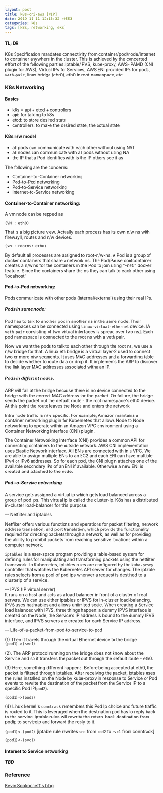 ```yaml
---
layout: post
title: k8s-cni-aws [WIP]
date: 2019-11-11 12:13:32 +0553
categories: k8s
tags: [k8s, networking, eks]
---
```


#### TL; DR
K8s Specification mandates connectivity from container/pod/node/internet to container anywhere in the cluster. This is achieved by the concerted effort of the following parties: iptable/IPVS, kube-proxy, AWS-IPAMD (CNI plugin for AWS), Virtual IPs for Services, AWS ENI provided IPs for pods, `veth-pair`, linux bridge (cbr0), eth0 in root namespace, etc.

### K8s Networking

#### Basics
* k8s = api + etcd + controllers  
* api: for talking to k8s  
* etcd: to store desired state  
* controllers: to make the desired state, the actual state

#### K8s n/w model
* all pods can communicate with each other without using NAT 
* all nodes can communicate with all pods without using NAT
* the IP that a Pod identifies with is the IP others see it as 

The following are the concerns:
* Container-to-Container networking
* Pod-to-Pod networking
* Pod-to-Service networking
* Internet-to-Service networking

#### Container-to-Container networking:  
A vm node can be repped as 

`(VM : eth0)` 

That is a big picture view. Actually each process has its own n/w ns with firewayll, routes and n/w devices.

`(VM : rootns: eth0)`

By default all processes are assigned to root-n/w-ns.
A Pod is a group of docker containers that share a network ns. The Pod/Pause
contcontainer creates a n/w ns for the containers in the Pod to join using
"-net:<pause-container>" docker feature. Since the containers share the ns they
can talk to each other using 'localhost'

#### Pod-to-Pod networking:  
Pods communicate with other pods (internal/external) using their real IPs.  

##### Pods in same node:   
Pod has to talk to another pod in another ns in the same node. Their namespaces can be
connected using `linux-virtual-ethernet` device. [A `veth pair` consisting of
two virtual interfaces is spread over two ns]. Each pod namespace is connected to
the root ns with a veth pair.  

Now we want the pods to talk to each other through the root ns, we use a n/w
bridge for that. A linux eth bridge is a virtual layer-2 used to connect two or
more n/w segments. It uses MAC addresses and a forwarding table to decide
whether to route data or drop it. It implements the ARP to discover the link
layer MAC addresses associated witha an IP.

##### Pods in different nodes:  
ARP will fail at the bridge because there is no device connected to the bridge with the correct MAC address for the packet. On failure, the bridge sends the packet out the default route - the root namespace's eth0 device. At this point the route leaves the Node and enters the network.  

Intra node traffic is n/w specific. For example, Amazon maintains a container networking plugin for Kubernetes that allows Node to Node networking to operate within an Amazon VPC environment using a Container Networking Interface (CNI) plugin.  

The Container Networking Interface (CNI) provides a common API for connecting containers to the outside network. AWS CNI implementation uses Elastic Network Interface. All ENIs are connected with in a VPC. We are able to assign multiple ENIs to an EC2 and each ENI can have multiple IPv4 or IPv6 addresses. So for each pod, the CNI plugin attaches one of the available secondary IPs of an ENI if available. Otherwise a new ENI is created and attached to the node.

##### Pod-to-Service networking  
A service gets assigned a virtual ip which gets load balanced across a group of pod Ips. This virtual ip is called the cluster-ip. K8s has a distributed in-cluster load-balancer for this purpose.  

--  Netfilter and iptables  

Netfilter offers various functions and operations for packet filtering, network address translation, and port translation, which provide the functionality required for directing packets through a network, as well as for providing the ability to prohibit packets from reaching sensitive locations within a computer network.  

`iptables` is a user-space program providing a table-based system for defining rules for manipulating and transforming packets using the netfilter framework.  In Kubernetes, iptables rules are configured by the `kube-proxy` controller that watches the Kubernetes API server for changes. The iptable rules selects from a pool of pod ips whenver a request is destined to a clusterip of a service.<br>

-- IPVS (IP virtual server)  
It runs on a host and acts as a load balancer in front of a cluster of real servers. We can use either iptables or IPVS for in-cluster load-balancing. IPVS uses hashtables and allows unlimited scale. When creating a Service load balanced with IPVS, three things happen: a dummy IPVS interface is created on the Node, the Service’s IP address is bound to the dummy IPVS interface, and IPVS servers are created for each Service IP address.

 -- Life-of-a-packet-from-pod-to-service-to-pod

(1) Then it travels through the virtual Ethernet device to the bridge  
`(pod1)->(svc1)`  

(2). The ARP protocol running on the bridge does not know about the Service and so it transfers the packet out through the default route - eth0.  

(3) Here, something different happens. Before being accepted at eth0, the packet is filtered through iptables. After receiving the packet, iptables uses the rules installed on the Node by kube-proxy in response to Service or Pod events to rewrite the destination of the packet from the Service IP to a specific Pod IP(`pod2`). 

`(pod1)->(pod2)`

(4) Linux kernel's `conntrack` remembers this Pod Ip choice and future traffic is routed to it. This is leveraged when the destination pod has to reply back to the service. iptable rules will rewrite the return-back-destination from podip to serviceip and forward the reply to it.  

`(pod1)<-(pod2)`
[iptable rule rewrites `src` from `pod2` to `svc1` from conntrack]

`(pod1)<-(svc1)` 

#### Internet to Service networking
##### TBD

### Reference
[Kevin Sookocheff's blog]

[Kevin Sookocheff's blog]: https://sookocheff.com/post/kubernetes/understanding-kubernetes-networking-model/#kubernetes-basic
